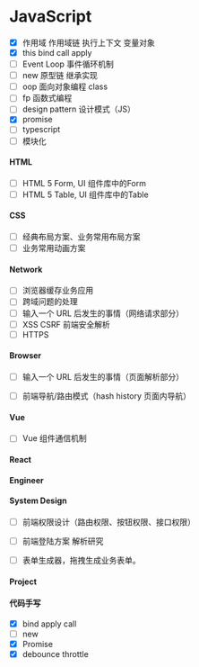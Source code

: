 # JavaScript

- [x] 作用域 作用域链 执行上下文 变量对象
- [x] this bind call apply
- [ ] Event Loop 事件循环机制
- [ ] new 原型链 继承实现
- [ ] oop 面向对象编程 class
- [ ] fp 函数式编程
- [ ] design pattern 设计模式（JS）
- [x] promise
- [ ] typescript
- [ ] 模块化

#### HTML
- [ ] HTML 5 Form, UI 组件库中的Form
- [ ] HTML 5 Table, UI 组件库中的Table

#### CSS
- [ ] 经典布局方案、业务常用布局方案
- [ ] 业务常用动画方案

#### Network

- [ ] 浏览器缓存业务应用
- [ ] 跨域问题的处理
- [ ] 输入一个 URL 后发生的事情（网络请求部分）
- [ ] XSS CSRF 前端安全解析
- [ ] HTTPS

#### Browser
- [ ] 输入一个 URL 后发生的事情（页面解析部分）
- [ ] 前端导航/路由模式（hash history 页面内导航）


#### Vue
- [ ] Vue 组件通信机制

#### React

#### Engineer

#### System Design
- [ ] 前端权限设计（路由权限、按钮权限、接口权限）
- [ ] 前端登陆方案 解析研究
- [ ] 表单生成器，拖拽生成业务表单。


#### Project

#### 代码手写

- [x] bind apply call
- [ ] new 
- [x] Promise
- [x] debounce throttle